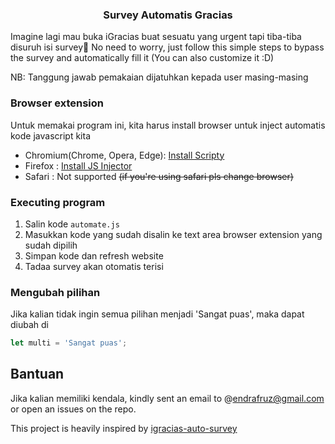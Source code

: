 <h3 align="center">Survey Automatis Gracias</h3>

Imagine lagi mau buka iGracias buat sesuatu yang urgent tapi tiba-tiba disuruh isi survey😤 No need to worry, just follow this simple steps to bypass the survey and automatically fill it (You can also customize it :D)

NB: Tanggung jawab pemakaian dijatuhkan kepada user masing-masing

### Browser extension

Untuk memakai program ini, kita harus install browser untuk inject automatis kode javascript kita

* Chromium(Chrome, Opera, Edge):  [Install Scripty](https://chrome.google.com/webstore/detail/scripty-javascript-inject/milkbiaeapddfnpenedfgbfdacpbcbam)
* Firefox : [Install JS Injector](https://addons.mozilla.org/en-US/firefox/addon/my-js-injector/)
* Safari : Not supported ~~(if you're using safari pls change browser)~~

### Executing program

1. Salin kode `automate.js`
2. Masukkan kode yang sudah disalin ke text area browser extension yang sudah dipilih
3. Simpan kode dan refresh website
4. Tadaa survey akan otomatis terisi

### Mengubah pilihan

Jika kalian tidak ingin semua pilihan menjadi 'Sangat puas', maka dapat diubah di 

```javascript
let multi = 'Sangat puas';
```

## Bantuan

Jika kalian memiliki kendala, kindly sent an email to @endrafruz@gmail.com or open an issues on the repo.

This project is heavily inspired by [igracias-auto-survey](https://github.com/ghuniyu/igracias-auto-survey)

